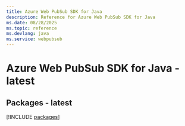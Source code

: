 ```yaml
---
title: Azure Web PubSub SDK for Java
description: Reference for Azure Web PubSub SDK for Java
ms.date: 08/28/2025
ms.topic: reference
ms.devlang: java
ms.service: webpubsub
---
```

# Azure Web PubSub SDK for Java - latest
## Packages - latest
[!INCLUDE [packages](web-pubsub-index.md)]
